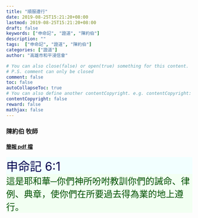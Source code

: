 ```yaml
---
title: "順服遵行"
date: 2019-08-25T15:21:20+08:00
lastmod: 2019-08-25T15:21:20+08:00
draft: false
keywords: ["申命記", "證道", "陳約伯"]
description: ""
tags:  ["申命記", "證道", "陳約伯"]
categories: ["證道"]
author: "高雄市和平浸信會"

# You can also close(false) or open(true) something for this content.
# P.S. comment can only be closed
comment: false
toc: false
autoCollapseToc: true
# You can also define another contentCopyright. e.g. contentCopyright: "This is another copyright."
contentCopyright: false
reward: false
mathjax: false
---
```


### 陳約伯 牧師

#### [簡報 pdf 檔](/pdf-s/s20190825.pdf "順服遵行")

<div style="background-color:#F2FFFF"><font size="6", color="#000050">
申命記 6:1
</font>
</div>

<div style="background-color:#F2FFF2"><font size="5", color="005000">
這是耶和華─你們神所吩咐教訓你們的誡命、律例、典章，使你們在所要過去得為業的地上遵行。
</font>
</div>